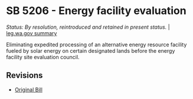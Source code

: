 # SB 5206 - Energy facility evaluation
*Status: By resolution, reintroduced and retained in present status.* | [leg.wa.gov summary](https://app.leg.wa.gov/billsummary?BillNumber=5206&Year=2021)

Eliminating expedited processing of an alternative energy resource facility fueled by solar energy on certain designated lands before the energy facility site evaluation council.

## Revisions
* [Original Bill](1/)